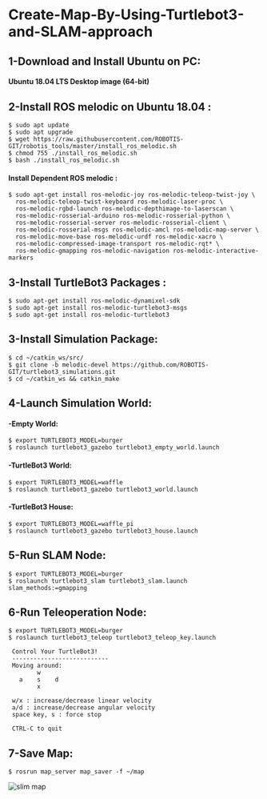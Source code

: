 # Create-Map-By-Using-Turtlebot3-and-SLAM-approach
## 1-Download and Install Ubuntu on PC:
#### Ubuntu 18.04 LTS Desktop image (64-bit)
## 2-Install ROS melodic on Ubuntu 18.04 :
```
$ sudo apt update 
$ sudo apt upgrade
$ wget https://raw.githubusercontent.com/ROBOTIS-GIT/robotis_tools/master/install_ros_melodic.sh
$ chmod 755 ./install_ros_melodic.sh 
$ bash ./install_ros_melodic.sh
```
#### Install Dependent ROS melodic :
```
$ sudo apt-get install ros-melodic-joy ros-melodic-teleop-twist-joy \
  ros-melodic-teleop-twist-keyboard ros-melodic-laser-proc \
  ros-melodic-rgbd-launch ros-melodic-depthimage-to-laserscan \
  ros-melodic-rosserial-arduino ros-melodic-rosserial-python \
  ros-melodic-rosserial-server ros-melodic-rosserial-client \
  ros-melodic-rosserial-msgs ros-melodic-amcl ros-melodic-map-server \
  ros-melodic-move-base ros-melodic-urdf ros-melodic-xacro \
  ros-melodic-compressed-image-transport ros-melodic-rqt* \
  ros-melodic-gmapping ros-melodic-navigation ros-melodic-interactive-markers
```
## 3-Install TurtleBot3 Packages :
```
$ sudo apt-get install ros-melodic-dynamixel-sdk
$ sudo apt-get install ros-melodic-turtlebot3-msgs
$ sudo apt-get install ros-melodic-turtlebot3
```
## 3-Install Simulation Package: 
```
$ cd ~/catkin_ws/src/
$ git clone -b melodic-devel https://github.com/ROBOTIS-GIT/turtlebot3_simulations.git
$ cd ~/catkin_ws && catkin_make
```
## 4-Launch Simulation World:
#### -Empty World:
```
$ export TURTLEBOT3_MODEL=burger
$ roslaunch turtlebot3_gazebo turtlebot3_empty_world.launch
```
#### -TurtleBot3 World:
```
$ export TURTLEBOT3_MODEL=waffle
$ roslaunch turtlebot3_gazebo turtlebot3_world.launch
```
#### -TurtleBot3 House:
```
$ export TURTLEBOT3_MODEL=waffle_pi
$ roslaunch turtlebot3_gazebo turtlebot3_house.launch
```
## 5-Run SLAM Node:
```
$ export TURTLEBOT3_MODEL=burger
$ roslaunch turtlebot3_slam turtlebot3_slam.launch slam_methods:=gmapping
```
## 6-Run Teleoperation Node:
```
$ export TURTLEBOT3_MODEL=burger
$ roslaunch turtlebot3_teleop turtlebot3_teleop_key.launch

 Control Your TurtleBot3!
 ---------------------------
 Moving around:
        w
   a    s    d
        x

 w/x : increase/decrease linear velocity
 a/d : increase/decrease angular velocity
 space key, s : force stop

 CTRL-C to quit
```
## 7-Save Map:
```
$ rosrun map_server map_saver -f ~/map
```
![slim map](https://user-images.githubusercontent.com/67175109/126533449-35ff5505-208e-481f-aa8e-cc389bf5a57f.PNG)
